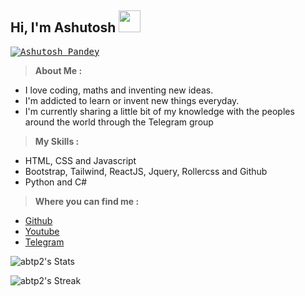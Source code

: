 <h2>Hi, I'm Ashutosh <img src="https://i.ibb.co/TMXfrdf/ezgif-2-8bc4d95d29.gif" width="35px" height="35px"></h2>
<kbd>
<a href="https://ashutoshpandey.netlify.app"><img src="https://i.ibb.co/n1GG2YB/Screenshot-20221006-113000-Treb-Edit.jpg" alt="Ashutosh Pandey" border="0" /></a>
</kbd>
<p></p><p></p>

> **About Me :**
* I love coding, maths and inventing new ideas.
* I'm addicted to learn or invent new things everyday.
* I'm currently sharing a little bit of my knowledge with the peoples around the world through the Telegram group

<p> </p>

> **My Skills :**
* HTML, CSS and Javascript
* Bootstrap, Tailwind, ReactJS, Jquery, Rollercss and Github
* Python and C#

<p> </p>

>**Where you can find me :**
* <a href="https://github.com/abtp2">Github</a>
* <a href="https://youtube.com/channel/UCLoiTyWe84H8BoKE_19qTIA">Youtube</a>
* <a href="https://t.me/Ashutosh_dev">Telegram</a>

![abtp2's Stats](https://github-readme-stats.vercel.app/api?username=abtp2&theme=react&show_icons=true&hide_border=false&count_private=true)

![abtp2's Streak](https://github-readme-streak-stats.herokuapp.com/?user=abtp2&theme=react&hide_border=false)
